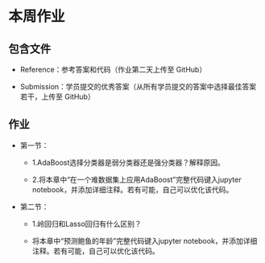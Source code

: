 # 本周作业

## 包含文件

- Reference：参考答案和代码（作业第二天上传至 GitHub）

- Submission：学员提交的优秀答案（从所有学员提交的答案中选择最佳答案若干，上传至 GitHub）

## 作业

- 第一节：

  - 1.AdaBoost选择分类器是弱分类器还是强分类器？解释原因。
  
  - 2.将本章中“在一个难数据集上应用AdaBoost”完整代码键入jupyter notebook，并添加详细注释。若有可能，自己可以优化该代码。
  
- 第二节：

  - 1.岭回归和Lasso回归有什么区别？

  - 将本章中“预测鲍鱼的年龄”完整代码键入jupyter notebook，并添加详细注释。若有可能，自己可以优化该代码。


